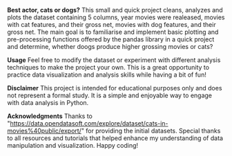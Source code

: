 **Best actor, cats or dogs?**
This small and quick project cleans, analyzes and plots the dataset containing 5 columns, year movies were realeased, movies with cat features, and their gross net, movies with dog features, and their gross net. The main goal is to familiarise and implement basic plotting and pre-processing functions offered by the pandas library in a quick project and determine, whether doogs produce higher grossing movies or cats?

**Usage**
Feel free to modify the dataset or experiment with different analysis techniques to make the project your own. This is a great opportunity to practice data visualization and analysis skills while having a bit of fun!

**Disclaimer**
This project is intended for educational purposes only and does not represent a formal study. It is a simple and enjoyable way to engage with data analysis in Python.

**Acknowledgments**
Thanks to "https://data.opendatasoft.com/explore/dataset/cats-in-movies%40public/export/" for providing the initial datasets.
Special thanks to all resources and tutorials that helped enhance my understanding of data manipulation and visualization.
Happy coding!

